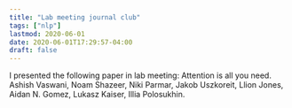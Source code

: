 ```yaml
---
title: "Lab meeting journal club"
tags: ["nlp"]
lastmod: 2020-06-01
date: 2020-06-01T17:29:57-04:00
draft: false
---
```

I presented the following paper in lab meeting:
Attention is all you need. Ashish Vaswani, Noam Shazeer, Niki Parmar, Jakob Uszkoreit, Llion Jones, Aidan N. Gomez, Lukasz Kaiser, Illia Polosukhin.
